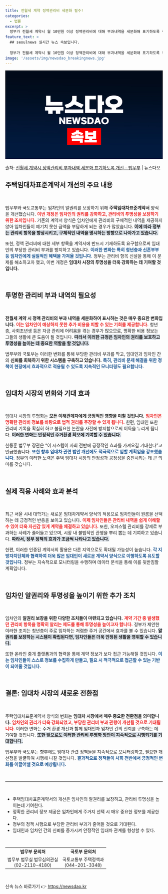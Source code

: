 ```yaml
---
title: 전월세 계약 정액관리비 세분화 필수!
categories:
  - 법률
excerpt: >
  정부가 전월세 계약시 월 10만원 이상 정액관리비에 대해 부과내역을 세분화해 표기하도록 주택임대차표준계약서 …
feature_text: >
  ## seoulnews 실시간 뉴스 속보입니다.

  정부가 전월세 계약시 월 10만원 이상 정액관리비에 대해 부과내역을 세분화해 표기하도록 주택임대차표준계약서 …
image: '/assets/img/newsdao_breakingnews.jpg'
---
```


![뉴스다오 속보](/assets/img/newsdao_breakingnews.jpg)

<p>출처: <a href="https://newsdao.kr/2074" rel="dofollow">전월세 계약시 정액관리비 부과내역 세분화 표기하도록 개선 - 법무부</a> | 뉴스다오</p>

<h2 data-ke-size="size26">주택임대차표준계약서 개선의 주요 내용</h2>

<p data-ke-size="size16">&nbsp;</p>

법무부와 국토교통부는 임차인의 알권리를 보장하기 위해 **주택임대차표준계약서** 양식을 개선했습니다. <b><span style="color: #ee2323;">이번 개정은 임차인의 권리를 강화하고, 관리비의 투명성을 보장하기 위한 조치입니다.</span></b> 기존의 계약서 양식은 임차인에게 관리비의 구체적인 내역을 제공하지 않아 임차인들이 예기치 못한 금액을 부담하게 되는 경우가 많았습니다. <b><span style="background-color: #21538527;">이에 따라 정부는 관리비 항목을 향상시키고, 구체적인 내역을 명시하는 방향으로 나아가고 있습니다.</span></b> 

또한, 정액 관리비에 대한 세부 항목을 계약서에 반드시 기재하도록 요구함으로써 임대인의 부당한 관리비 부과를 방지하고 있습니다. <b><span style="color: #1a5490;">이러한 변화는 특히 청년층과 신혼부부 등 임차인에게 실질적인 혜택을 가져올 것입니다.</span></b> 정부는 관리비 항목 신설을 통해 이 문제를 해소하고자 했고, 이번 개정은 **임대차 시장의 투명성을 더욱 강화하는 데 기여할 것입니다.** 

<p data-ke-size="size16">&nbsp;</p>

<h2 data-ke-size="size26">투명한 관리비 부과 내역의 필요성</h2>

<p data-ke-size="size16">&nbsp;</p>

**전월세 계약 시 정액 관리비의 부과 내역을 세분화하여 표시하는 것은 매우 중요한 변화입니다.** <b><span style="color: #ee2323;">이는 임차인이 예상하지 못한 추가 비용을 피할 수 있는 기회를 제공합니다.</span></b> 청년층, 사회초년생 등은 자금 관리에 어려움을 겪는 경우가 많으므로, 명확한 비용 정보는 그들의 생활에 큰 도움이 될 것입니다. <b><span style="background-color: #21538527;">따라서 이러한 규정은 임차인의 권리를 보호하고 투명성을 높이는 데 중요한 역할을 할 것입니다.</span></b> 

법무부와 국토부는 이러한 변화를 통해 부당한 관리비 부과를 막고, 임대인과 임차인 간의 **신뢰를 회복하기 위한 시스템을 구축하고 있습니다.** <b><span style="color: #1a5490;">특히, 관리비 문제 해결을 위한 정책이 현장에서 효과적으로 적용될 수 있도록 지속적인 모니터링도 필요합니다.</span></b> 

<p data-ke-size="size16">&nbsp;</p>

<h2 data-ke-size="size26">임대차 시장의 변화와 기대 효과</h2>

<p data-ke-size="size16">&nbsp;</p>

임대차 시장의 투명화는 **모든 이해관계자에게 긍정적인 영향을 미칠 것입니다.** <b><span style="color: #ee2323;">임차인은 명확한 관리비 정보를 바탕으로 법적 권리를 주장할 수 있게 됩니다.</span></b> 한편, 임대인 또한 관리비 기록을 확실히 하고 불필요한 논란을 사전에 방지함으로써 이득을 누리게 됩니다. <b><span style="background-color: #21538527;">이러한 변화는 안정적인 주거환경 확보에 기여할 수 있습니다.</span></b> 

한동훈 법무부 장관은 “이 시스템이 사회 전반에 긍정적인 효과를 가져오길 기대한다”고 언급했습니다. <b><span style="color: #1a5490;">또한 향후 임대차 관련 법안 개선에도 적극적으로 임할 계획임을 강조했습니다.</span></b> 정부의 이러한 노력은 주택 임대차 시장의 안정성과 공정성을 증진시키는 데 큰 의미를 갖습니다. 

<p data-ke-size="size16">&nbsp;</p>

<h2 data-ke-size="size26">실제 적용 사례와 효과 분석</h2>

<p data-ke-size="size16">&nbsp;</p>

최근 서울 시내 대학가는 새로운 임대차계약서 양식의 적용으로 임차인들이 원룸을 선택하는 데 긍정적인 반응을 보이고 있습니다. <b><span style="color: #ee2323;">이제 임차인들은 관리비 내역을 쉽게 이해할 수 있어 더욱 자신감 있게 계약을 체결하고 있습니다.</span></b> 또한, 오피스텔 관리비를 강제로 부과하는 사례가 줄어들고 있으며, 시장 내 불법적인 관행을 뿌리 뽑는 데 기여하고 있습니다. <b><span style="background-color: #21538527;">따라서, 정부 정책의 효과가 조금씩 나타나고 있습니다.</span></b> 

한편, 이러한 인증된 계약서의 활용은 다른 지역으로도 확대될 가능성이 높습니다. <b><span style="color: #1a5490;">각 지방자치단체와 협력하여 더욱 많은 임대인이 새로운 계약서 양식으로 이행하도록 유도할 것입니다.</span></b> 정부는 지속적으로 모니터링을 수행하며 데이터 분석을 통해 이를 뒷받침할 계획입니다. 

<p data-ke-size="size16">&nbsp;</p>

<h2 data-ke-size="size26">임차인 알권리와 투명성을 높이기 위한 추가 조치</h2>

<p data-ke-size="size16">&nbsp;</p>

임차인의 **알권리 보장을 위한 다양한 조치들이 마련되고 있습니다.** <b><span style="color: #ee2323;">계약 기간 중 발생했던 관리비 항목을 명확히 알리는 제도를 통해 투명성을 높이고자 합니다.</span></b> 정부가 제안한 이러한 조치는 청년층이 주로 임차하는 저렴한 주거 공간에서 효과를 볼 수 있습니다. <b><span style="background-color: #21538527;">알권리를 보장하는 시스템이 확립된다면, 임차인들은 더욱 안정된 생활을 영위할 수 있습니다.</span></b> 

또한 온라인 중개 플랫폼과의 협력을 통해 계약 정보가 보다 접근 가능해질 것입니다. <b><span style="color: #1a5490;">이는 임차인들이 스스로 정보를 수집하게 만들고, 필요 시 적극적으로 접근할 수 있는 기반이 되어줄 것입니다.</span></b> 

<p data-ke-size="size16">&nbsp;</p>

<h2 data-ke-size="size26">결론: 임대차 시장의 새로운 전환점</h2>

<p data-ke-size="size16">&nbsp;</p>

주택임대차표준계약서 양식의 변화는 **임대차 시장에서 매우 중요한 전환점을 의미합니다.** <b><span style="color: #ee2323;">임차인의 권리가 더욱 강화되었고, 부당한 관리비 부과 관행이 개선될 것으로 기대됩니다.</span></b> 이러한 변화는 주거 환경 개선과 함께 임대인과 임차인 간의 신뢰를 구축하는 데 기여할 것입니다. <b><span style="background-color: #21538527;">또한 앞으로도 이러한 관리비 투명화 방안이 지속적으로 시행되기를 기대합니다.</span></b> 

법무부와 국토부는 향후에도 임대차 관련 정책들을 지속적으로 모니터링하고, 필요한 개선점을 발굴하여 시행해 나갈 것입니다. <b><span style="color: #1a5490;">결과적으로 정책들이 사회 전반에서 긍정적인 변화를 이끌어낼 것으로 예상됩니다.</span></b> 

<p data-ke-size="size16">&nbsp;</p>

<hr>

<p data-ke-size="size16">&nbsp;</p>

<ul>
<li>주택임대차표준계약서의 개선은 임차인의 알권리를 보장하고, 관리비 투명성을 높이는데 기여한다.</li>
<li>정확한 관리비 정보 제공은 임차인에게 주거지 선택 시 매우 중요한 정보를 제공한다.</li>
<li> 정부의 정책 시행으로 부당한 관리비 부과가 줄어들 것으로 기대된다.</li>
<li>임대인과 임차인 간의 신뢰를 증가시켜 안정적인 임대차 관계를 형성할 수 있다.</li>
</ul>

<p data-ke-size="size16">&nbsp;</p>

<table style="width: 100%;">
<tr>
<td style="text-align: center; height: 17px;"><b>법무부 문의처</b></td>
<td style="text-align: center; height: 17px;"><b>국토부 문의처</b></td>
</tr>
<tr>
<td style="text-align: center; height: 17px;">법무부 법무실 법무심의관실<br>(02-2110-4180)</td>
<td style="text-align: center; height: 17px;">국토교통부 주택정책과<br>(044-201-3348)</td>
</tr>
</table>

<p data-ke-size="size16">&nbsp;</p> 

신속 뉴스 바로가기 👉 <a href="https://newsdao.kr" rel="dofollow">https://newsdao.kr</a>


